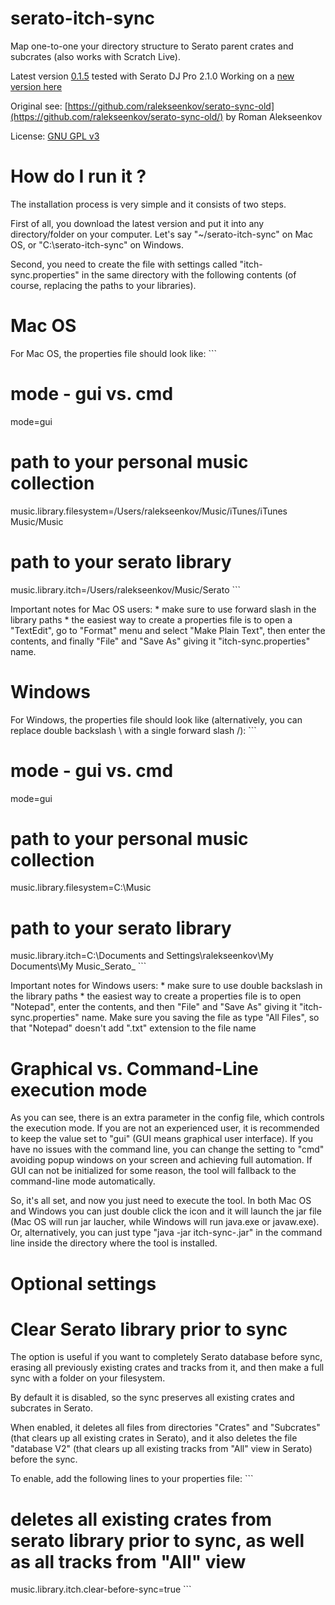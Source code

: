 # serato-itch-sync

Map one-to-one your directory structure to Serato parent crates and subcrates (also works with Scratch Live).

Latest version [0.1.5](https://github.com/sero53/serato-itch-sync/tree/master/distr/0.1.5) tested with Serato DJ Pro 2.1.0
Working on a [new version here](https://github.com/sero53/serato-sync)

Original see: [https://github.com/ralekseenkov/serato-sync-old](https://github.com/ralekseenkov/serato-sync-old/)
by Roman Alekseenkov

License: [GNU GPL v3](http://www.gnu.org/licenses/gpl.html)

# How do I run it ?
The installation process is very simple and it consists of two steps.

First of all, you download the latest version and put it into any directory/folder on your computer. Let's say "~/serato-itch-sync" on Mac OS, or "C:\serato-itch-sync" on Windows.

Second, you need to create the file with settings called "itch-sync.properties" in the same directory with the following contents (of course, replacing the paths to your libraries).

# Mac OS
For Mac OS, the properties file should look like: ```

# mode - gui vs. cmd
mode=gui

# path to your personal music collection
music.library.filesystem=/Users/ralekseenkov/Music/iTunes/iTunes Music/Music

# path to your serato library
music.library.itch=/Users/ralekseenkov/Music/Serato ```

Important notes for Mac OS users: * make sure to use forward slash in the library paths * the easiest way to create a properties file is to open a "TextEdit", go to "Format" menu and select "Make Plain Text", then enter the contents, and finally "File" and "Save As" giving it "itch-sync.properties" name.

# Windows
For Windows, the properties file should look like (alternatively, you can replace double backslash \\ with a single forward slash /): ```

# mode - gui vs. cmd
mode=gui

# path to your personal music collection
music.library.filesystem=C:\Music

# path to your serato library
music.library.itch=C:\Documents and Settings\ralekseenkov\My Documents\My Music\_Serato_ ```

Important notes for Windows users: * make sure to use double backslash in the library paths * the easiest way to create a properties file is to open "Notepad", enter the contents, and then "File" and "Save As" giving it "itch-sync.properties" name. Make sure you saving the file as type "All﻿ Files", so that "Notepad" doesn't add ".txt" extension to the file name

# Graphical vs. Command-Line execution mode
As you can see, there is an extra parameter in the config file, which controls the execution mode. If you are not an experienced user, it is recommended to keep the value set to "gui" (GUI means graphical user interface). If you have no issues with the command line, you can change the setting to "cmd" avoiding popup windows on your screen and achieving full automation. If GUI can not be initialized for some reason, the tool will fallback to the command-line mode automatically.

So, it's all set, and now you just need to execute the tool. In both Mac OS and Windows you can just double click the icon and it will launch the jar file (Mac OS will run jar laucher, while Windows will run java.exe or javaw.exe). Or, alternatively, you can just type "java -jar itch-sync-<version>.jar" in the command line inside the directory where the tool is installed.

# Optional settings
# Clear Serato library prior to sync
The option is useful if you want to completely Serato database before sync, erasing all previously existing crates and tracks from it, and then make a full sync with a folder on your filesystem.

By default it is disabled, so the sync preserves all existing crates and subcrates in Serato.

When enabled, it deletes all files from directories "Crates" and "Subcrates" (that clears up all existing crates in Serato), and it also deletes the file "database V2" (that clears up all existing tracks from "All" view in Serato) before the sync.

To enable, add the following lines to your properties file: ```

# deletes all existing crates from serato library prior to sync, as well as all tracks from "All" view
music.library.itch.clear-before-sync=true ```
